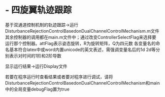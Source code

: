 # - 四旋翼轨迹跟踪


基于双通道控制机制的轨迹跟踪->运行DisturbanceRejectionControlBasedonDualChannelControlMechanism.m文件
其余控制器的调用都在main.m文件中；通过改变ControllerSelectFlag来选择要运行那个控制器。attFlag表示姿态旋转，R为旋转矩阵，Q为四元数
各变量名的命名基本符合latex中或word内置unicode的英文表述，需强调变量名后的1d 2d等分别表示对时间的1阶和2阶导数

显示运行结果->运行Display文件

若要在程序运行时查看结果或者要对程序进行调试，请将DisturbanceRejectionControlBasedonDualChannelControlMechanism和main中的全局变量debugFlag置为true


